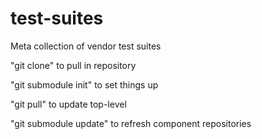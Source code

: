 test-suites
===========

Meta collection of vendor test suites

"git clone" to pull in repository

"git submodule init" to set things up

"git pull" to update top-level

"git submodule update" to refresh component repositories
